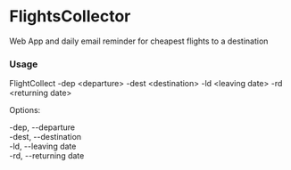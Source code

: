 # FlightsCollector
Web App and daily email reminder for cheapest flights to a destination


### Usage

FlightCollect -dep \<departure> -dest \<destination> -ld \<leaving date> -rd \<returning date>

Options:

-dep, --departure <br>
-dest, --destination <br>
-ld, --leaving date <br>
-rd, --returning date
